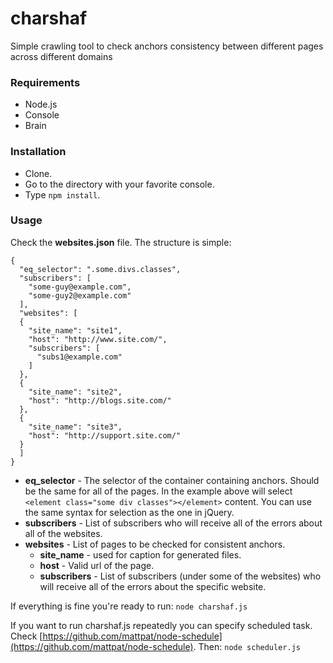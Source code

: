 charshaf
=

Simple crawling tool to check anchors consistency between different pages across different domains

### Requirements
* Node.js
* Console
* Brain

### Installation
* Clone.
* Go to the directory with your favorite console.
* Type ``npm install``.

### Usage

Check the **websites.json** file. The structure is simple:
```
{
  "eq_selector": ".some.divs.classes",
  "subscribers": [
    "some-guy@example.com",
    "some-guy2@example.com"
  ],
  "websites": [
  {
    "site_name": "site1",
    "host": "http://www.site.com/",
    "subscribers": [
      "subs1@example.com"
    ]
  },
  {
    "site_name": "site2",
    "host": "http://blogs.site.com/"
  },
  {
    "site_name": "site3",
    "host": "http://support.site.com/"
  }
  ]
}
```
* **eq_selector** - The selector of the container containing anchors. Should be the same for all of the pages. In the example above will select `<element class="some div classes"></element>` content. You can use the same syntax for selection as the one in jQuery.
* **subscribers** - List of subscribers who will receive all of the errors about all of the websites.
* **websites** - List of pages to be checked for consistent anchors.
  * **site_name** - used for caption for generated files.
  * **host** - Valid url of the page.
  * **subscribers** - List of subscribers (under some of the websites) who will receive all of the errors about the specific website.

If everything is fine you're ready to run: `node charshaf.js`

If you want to run charshaf.js repeatedly you can specify scheduled task. Check [https://github.com/mattpat/node-schedule](https://github.com/mattpat/node-schedule). Then: `node scheduler.js`
